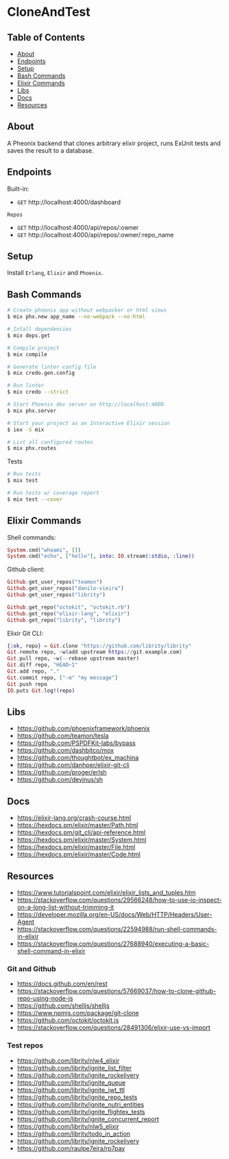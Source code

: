 # CloneAndTest

## Table of Contents

- [About](#about)
- [Endpoints](#endpoints)
- [Setup](#setup)
- [Bash Commands](#bash_commands)
- [Elixir Commands](#elixir_commands)
- [Libs](#libs)
- [Docs](#docs)
- [Resources](#resources)

## About <a name = "about"></a>

A Pheonix backend that clones arbitrary elixir project,
runs ExUnit tests and saves the result to a database.

## Endpoints <a name = "endpoints"></a>

Built-in:

- `GET` http://localhost:4000/dashboard

`Repos`

- `GET` http://localhost:4000/api/repos/:owner
- `GET` http://localhost:4000/api/repos/:owner/:repo_name

## Setup <a name = "setup"></a>

Install `Erlang`, `Elixir` and `Phoenix`.

## Bash Commands <a name = "bash_commands"></a>

```bash
# Create phoenix app without webpacker or html views
$ mix phx.new app_name --no-webpack --no-html

# Intall dependencies
$ mix deps.get

# Compile project
$ mix compile

# Generate linter config file
$ mix credo.gen.config

# Run linter
$ mix credo --strict

# Start Phoenix dev server on http://localhost:4000
$ mix phx.server

# Start your project as an Interactive Elixir session
$ iex -S mix

# List all configured routes
$ mix phx.routes
```

Tests

```bash
# Run tests
$ mix test

# Run tests w/ coverage report
$ mix test --cover
```

## Elixir Commands <a name = "elixir_commands"></a>

Shell commands:

```elixir
System.cmd("whoami", [])
System.cmd("echo", ["hello"], into: IO.stream(:stdio, :line))
```

Github client:

```elixir
Github.get_user_repos("teamon")
Github.get_user_repos("danilo-vieira")
Github.get_user_repos("librity")
```

```elixir
Github.get_repo("octokit", "octokit.rb")
Github.get_repo("elixir-lang", "elixir")
Github.get_repo("librity", "librity")
```

Elixir Git CLI:

```elixir
{:ok, repo} = Git.clone "https://github.com/librity/librity"
Git.remote repo, ~w(add upstream https://git.example.com)
Git.pull repo, ~w(--rebase upstream master)
Git.diff repo, "HEAD~1"
Git.add repo, "."
Git.commit repo, ["-m" "my message"]
Git.push repo
IO.puts Git.log!(repo)
```

## Libs <a name = "libs"></a>

- https://github.com/phoenixframework/phoenix
- https://github.com/teamon/tesla
- https://github.com/PSPDFKit-labs/bypass
- https://github.com/dashbitco/mox
- https://github.com/thoughtbot/ex_machina
- https://github.com/danhper/elixir-git-cli
- https://github.com/proger/erlsh
- https://github.com/devinus/sh

## Docs <a name = "docs"></a>

- https://elixir-lang.org/crash-course.html
- https://hexdocs.pm/elixir/master/Path.html
- https://hexdocs.pm/git_cli/api-reference.html
- https://hexdocs.pm/elixir/master/System.html
- https://hexdocs.pm/elixir/master/File.html
- https://hexdocs.pm/elixir/master/Code.html

## Resources <a name = "resources"></a>

- https://www.tutorialspoint.com/elixir/elixir_lists_and_tuples.htm
- https://stackoverflow.com/questions/29566248/how-to-use-io-inspect-on-a-long-list-without-trimming-it
- https://developer.mozilla.org/en-US/docs/Web/HTTP/Headers/User-Agent
- https://stackoverflow.com/questions/22594988/run-shell-commands-in-elixir
- https://stackoverflow.com/questions/27688940/executing-a-basic-shell-command-in-elixir

### Git and Github

- https://docs.github.com/en/rest
- https://stackoverflow.com/questions/57669037/how-to-clone-github-repo-using-node-js
- https://github.com/shelljs/shelljs
- https://www.npmjs.com/package/git-clone
- https://github.com/octokit/octokit.js
- https://stackoverflow.com/questions/28491306/elixir-use-vs-import

### Test repos

- https://github.com/librity/nlw4_elixir
- https://github.com/librity/ignite_list_filter
- https://github.com/librity/ignite_rockelivery
- https://github.com/librity/ignite_queue
- https://github.com/librity/ignite_jwt_ttl
- https://github.com/librity/ignite_repo_tests
- https://github.com/librity/ignite_nutri_entities
- https://github.com/librity/ignite_flightex_tests
- https://github.com/librity/ignite_concurrent_report
- https://github.com/librity/nlw5_elixir
- https://github.com/librity/todo_in_action
- https://github.com/librity/ignite_rockelivery
- https://github.com/raulpe7eira/rp7pay
